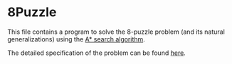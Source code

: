 # 8Puzzle

This file contains a program to solve the 8-puzzle problem (and its natural generalizations) using the [A* search algorithm](https://en.wikipedia.org/wiki/A*_search_algorithm).

The detailed specification of the problem can be found [here](https://en.wikipedia.org/wiki/A*_search_algorithm).
